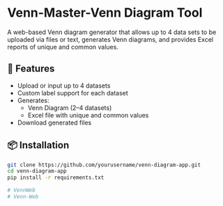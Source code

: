 # Venn-Master-Venn Diagram Tool

A web-based Venn diagram generator that allows up to 4 data sets to be uploaded via files or text, generates Venn diagrams, and provides Excel reports of unique and common values.

## 🔧 Features

- Upload or input up to 4 datasets
- Custom label support for each dataset
- Generates:
  - Venn Diagram (2–4 datasets)
  - Excel file with unique and common values
- Download generated files

## 📦 Installation

```bash
git clone https://github.com/yourusername/venn-diagram-app.git
cd venn-diagram-app
pip install -r requirements.txt

# VennWeb
# Venn-Web
